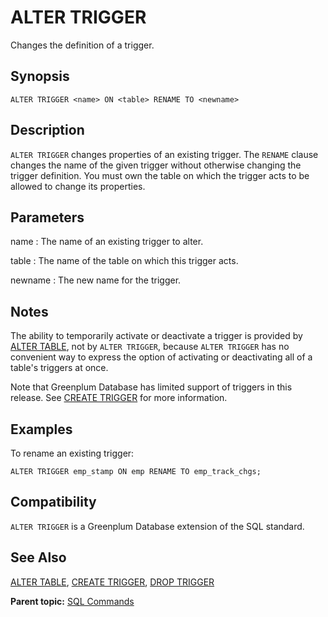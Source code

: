 # ALTER TRIGGER 

Changes the definition of a trigger.

## <a id="section2"></a>Synopsis 

``` {#sql_command_synopsis}
ALTER TRIGGER <name> ON <table> RENAME TO <newname>
```

## <a id="section3"></a>Description 

`ALTER TRIGGER` changes properties of an existing trigger. The `RENAME` clause changes the name of the given trigger without otherwise changing the trigger definition. You must own the table on which the trigger acts to be allowed to change its properties.

## <a id="section4"></a>Parameters 

name
:   The name of an existing trigger to alter.

table
:   The name of the table on which this trigger acts.

newname
:   The new name for the trigger.

## <a id="section5"></a>Notes 

The ability to temporarily activate or deactivate a trigger is provided by [ALTER TABLE](ALTER_TABLE.html), not by `ALTER TRIGGER`, because `ALTER TRIGGER` has no convenient way to express the option of activating or deactivating all of a table's triggers at once.

Note that Greenplum Database has limited support of triggers in this release. See [CREATE TRIGGER](CREATE_TRIGGER.html) for more information.

## <a id="section6"></a>Examples 

To rename an existing trigger:

```
ALTER TRIGGER emp_stamp ON emp RENAME TO emp_track_chgs;
```

## <a id="section7"></a>Compatibility 

`ALTER TRIGGER` is a Greenplum Database extension of the SQL standard.

## <a id="section8"></a>See Also 

[ALTER TABLE](ALTER_TABLE.html), [CREATE TRIGGER](CREATE_TRIGGER.html), [DROP TRIGGER](DROP_TRIGGER.html)

**Parent topic:** [SQL Commands](../sql_commands/sql_ref.html)

